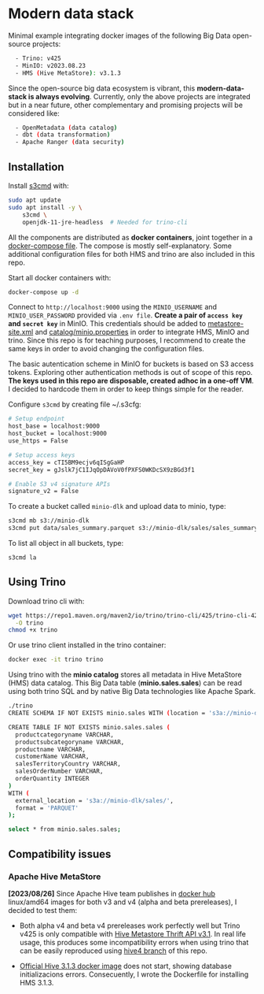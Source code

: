 # Modern data stack

Minimal example integrating docker images of the following Big Data open-source projects:

```bash
  - Trino: v425
  - MinIO: v2023.08.23
  - HMS (Hive MetaStore): v3.1.3
```

Since the open-source big data ecosystem is vibrant, this **modern-data-stack is always evolving**. Currently, only the above projects are integrated but in a near future, other complementary and promising projects will be considered like:

```bash
  - OpenMetadata (data catalog)
  - dbt (data transformation)
  - Apache Ranger (data security)
```
## Installation

Install [s3cmd](https://s3tools.org/s3cmd) with:

```bash
sudo apt update
sudo apt install -y \
    s3cmd \
    openjdk-11-jre-headless  # Needed for trino-cli
```

All the components are distributed as **docker containers**, joint together in a [docker-compose file](docker-compose.yml). The compose is mostly self-explanatory. Some additional configuration files for both HMS and trino are also included in this repo.

Start all docker containers with:

```bash
docker-compose up -d
```

Connect to `http://localhost:9000` using the `MINIO_USERNAME` and `MINIO_USER_PASSWORD` provided via `.env file`. **Create a pair of `access key` and `secret key`** in MinIO. This credentials should be added to [metastore-site.xml](docker/hive-metastore/metastore-site.xml) and [catalog/minio.properties](docker/trino/etc/catalog/minio.properties) in order to integrate HMS, MinIO and trino. Since this repo is for teaching purposes, I recommend to create the same keys in order to avoid changing the configuration files.

The basic autentication scheme in MinIO for buckets is based on S3 access tokens. Exploring other authentication methods is out of scope of this repo. **The keys used in this repo are disposable, created adhoc in a one-off VM**. I decided to hardcode them in order to keep things simple for the reader. 

Configure `s3cmd` by creating file ~/.s3cfg:

```bash
# Setup endpoint
host_base = localhost:9000
host_bucket = localhost:9000
use_https = False

# Setup access keys
access_key = cTI5BM9ecjv6qISgGaHP
secret_key = gJslk7jC1IJqOpDAVoV0fPXFS0WKDcSX9zBGd3f1

# Enable S3 v4 signature APIs
signature_v2 = False
```

To create a bucket called `minio-dlk` and upload data to minio, type:

```bash
s3cmd mb s3://minio-dlk
s3cmd put data/sales_summary.parquet s3://minio-dlk/sales/sales_summary.parquet
```
To list all object in all buckets, type:

```bash
s3cmd la
```

## Using Trino

Download trino cli with:

```bash
wget https://repo1.maven.org/maven2/io/trino/trino-cli/425/trino-cli-425-executable.jar \
  -O trino
chmod +x trino
```

Or use trino client installed in the trino container:
```bash
docker exec -it trino trino
```

Using trino with the **minio catalog** stores all metadata in Hive MetaStore (HMS) data catalog. This Big Data table (**minio.sales.sales**) can be read using both trino SQL and by native Big Data technologies like Apache Spark. 

```bash
./trino
CREATE SCHEMA IF NOT EXISTS minio.sales WITH (location = 's3a://minio-dlk/sales');

CREATE TABLE IF NOT EXISTS minio.sales.sales (
  productcategoryname VARCHAR,
  productsubcategoryname VARCHAR,
  productname VARCHAR,
  customerName VARCHAR,
  salesTerritoryCountry VARCHAR,
  salesOrderNumber VARCHAR,
  orderQuantity INTEGER
)
WITH (
  external_location = 's3a://minio-dlk/sales/',
  format = 'PARQUET'
);

select * from minio.sales.sales;
```

## Compatibility issues

### Apache Hive MetaStore

**[2023/08/26]** Since Apache Hive team publishes in [docker hub](https://hub.docker.com/r/apache/hive/tags) linux/amd64 images for both v3 and v4 (alpha and beta prereleases), I decided to test them:
 * Both alpha v4 and beta v4 prereleases work perfectly well but Trino v425 is only compatible with [Hive Metastore Thrift API v3.1](https://github.com/trinodb/trino/blob/39af728fa5e474d5537ede364f7599c941541f2f/pom.xml#L1393). In real life usage, this produces some incompatibility errors when using trino that can be easily reproduced using [hive4 branch](https://github.com/macvaz/modern_data_stack/tree/hive4) of this repo.

 * [Official Hive 3.1.3 docker image](https://hub.docker.com/layers/apache/hive/3.1.3/images/sha256-d3d2b8dff7c223b4a024a0393e5c89b1d6cb413e91d740526aebf4e6ecd8f75e?context=explore) does not start, showing database initializacions errors. Consecuently, I wrote the Dockerfile for installing HMS 3.1.3.
